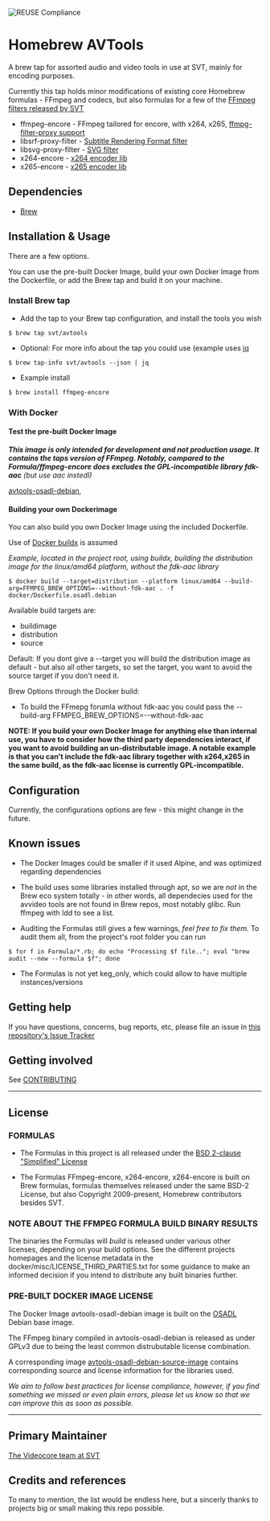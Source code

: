 ![REUSE Compliance](https://img.shields.io/reuse/compliance/github.com/svt/homebrew-avtools)

# Homebrew AVTools

A brew tap for assorted audio and video tools in use at SVT, mainly for encoding purposes.

Currently this tap holds minor modifications of existing core Homebrew formulas  - FFmpeg and codecs, but also formulas for a few of the [FFmpeg filters released by SVT](https://github.com/svt/ffmpeg-filter-proxy)

* ffmpeg-encore - FFmpeg tailored for encore, with x264, x265, [ffmpg-filter-proxy support](https://github.com/svt/ffmpeg-filter-proxy)
* libsrf-proxy-filter -  [Subtitle Rendering Format filter](https://github.com/svt/ffmpeg-filter-proxy-filters)
* libsvg-proxy-filter - [SVG filter](https://github.com/svt/ffmpeg-filter-proxy-filters)
* x264-encore - [x264 encoder lib](https://code.videolan.org/videolan/x264.git)
* x265-encore - [x265 encoder lib](https://bitbucket.org/multicoreware/x265_git)


## Dependencies

- [Brew](https://brew.sh/)

## Installation & Usage

There are a few options. 

You can use the pre-built Docker Image, build your own Docker Image from the Dockerfile, or add the Brew tap and build it on your machine.


### Install Brew tap

- Add the tap to your Brew tap configuration, and install the tools you wish

```console
$ brew tap svt/avtools 
```

- Optional: For more info about the tap you could use (example uses [jq](https://stedolan.github.io/jq/)

```console
$ brew tap-info svt/avtools --json | jq
```

- Example install

```console
$ brew install ffmpeg-encore
```

### With Docker

#### Test the pre-built Docker Image

_**This image is only intended for development and not production usage. It contains the taps version of FFmpeg. 
Notably, compared to the Formula/ffmpeg-encore does *excludes* the GPL-incompatible library fdk-aac** (but use aac instedI)_

[avtools-osadl-debian](https://github.com/svt?tab=packages&repo_name=homebrew-avtools), 


#### Building your own Dockerimage


You can also build you own Docker Image using the included Dockerfile. 

Use of [Docker buildx](https://docs.docker.com/buildx/working-with-buildx/) is assumed

_Example, located in the project root, using buildx, building the distribution image for the linux/amd64 platform, without the fdk-aac library_

```console
$ docker build --target=distribution --platform linux/amd64 --build-arg=FFMPEG_BREW_OPTIONS=--without-fdk-aac . -f docker/Dockerfile.osadl.debian
```

Available build targets are:

* buildimage
* distribution
* source

Default: If you dont give a --target you will build the distribution image as default - but also all other targets, so set the target, you want to avoid the source target if you don't need it.

Brew Options through the Docker build:

* To build the FFmepg forumla without fdk-aac you could pass the --build-arg FFMPEG_BREW_OPTIONS=--without-fdk-aac


**NOTE: If you build your own Docker Image for anything else than internal use, you have to consider how the third party dependencies interact, if you want to avoid building an un-distributable image.
A notable example is that you can't include the fdk-aac library together with x264,x265 in the same build, as the fdk-aac license is currently GPL-incompatible.**

## Configuration

Currently, the configurations options are few - this might change in the future.

## Known issues

* The Docker Images could be smaller if it used Alpine, and was optimized regarding dependencies

* The build uses some libraries installed through apt, so we are *not* in the Brew eco system totally - in other words, all dependecies used for the avvideo tools are not found in Brew repos, most notably glibc. Run ffmpeg with ldd to see a list.
 
* Auditing the Formulas still gives a few warnings, *feel free to fix them.*
To audit them all, from the project's root folder you can run

```console
$ for f in Formula/*.rb; do echo "Processing $f file.."; eval "brew audit --new --formula $f"; done
```

* The Formulas is not yet keg_only, which could allow to have multiple instances/versions

## Getting help

If you have questions, concerns, bug reports, etc, please file an issue in [this repository's Issue Tracker](https://github.com/svt/homebrew-avtools)

## Getting involved

See [CONTRIBUTING](CONTRIBUTING.adoc)

----

## License

### FORMULAS

- The Formulas in this project is all released under the [BSD 2-clause "Simplified" License](LICENSE)

- The Formulas FFmpeg-encore, x264-encore, x264-encore is built on Brew formulas, formulas themselves released under the same BSD-2 License, but also Copyright 2009-present, Homebrew contributors besides SVT.

### NOTE ABOUT THE FFMPEG FORMULA BUILD BINARY RESULTS

The binaries the Formulas will *build* is released under various other licenses, depending on your build options. 
See the different projects homepages and the license metadata in the docker/misc/LICENSE_THIRD_PARTIES.txt for some guidance to make an informed decision if you intend to distribute any built binaries further. 

### PRE-BUILT DOCKER IMAGE LICENSE

The Docker Image avtools-osadl-debian image is built on the [OSADL](https://www.osadl.org/OSADL-Docker-Base-Image.osadl-docker-base-image.0.html ) Debian base image.

The FFmpeg binary compiled in avtools-osadl-debian is released as under GPLv3 due to being the least common distrubutable license combination. 

A corresponding image [avtools-osadl-debian-source-image](https://github.com/svt?tab=packages&repo_name=homebrew-avtools) contains corresponding source and license information for the libraries used.

_We aim to follow best practices for license compliance, however, if you find something we missed or even plain errors, please let us know so that we can improve this as soon as possible._

----

## Primary Maintainer

[The Videocore team at SVT](https://github.com/orgs/svt/teams/videocore)

## Credits and references

To many to mention, the list would be endless here, but a sincerly thanks to projects big or small making this repo possible.

